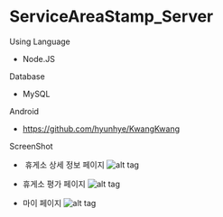 # ServiceAreaStamp_Server

Using Language
- Node.JS

Database
- MySQL

Android
- https://github.com/hyunhye/KwangKwang

ScreenShot
-  휴게소 상세 정보 페이지
![alt tag](https://github.com/hyunhye/ServiceAreaStamp/blob/master/ServiceArea_Detail.png)

- 휴게소 평가 페이지
![alt tag](https://github.com/hyunhye/ServiceAreaStamp/blob/master/Evaluation.png)

- 마이 페이지
![alt tag](https://github.com/hyunhye/ServiceAreaStamp/blob/master/My_Page.png)
